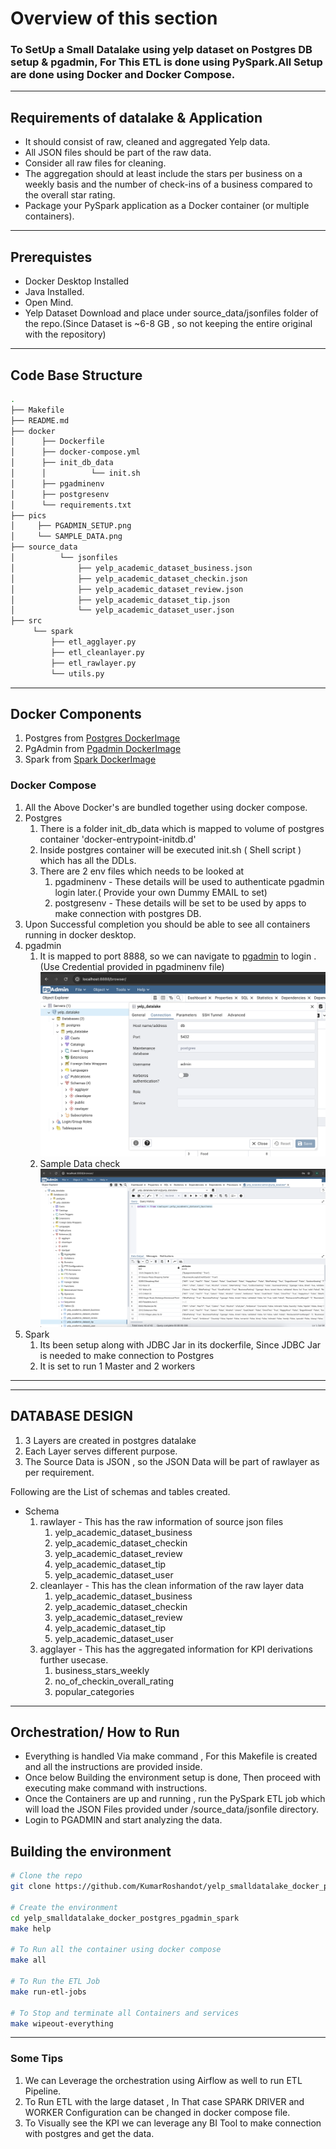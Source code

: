 # Overview of this section
### To SetUp a Small Datalake using yelp dataset on Postgres DB setup & pgadmin, For This ETL is done using PySpark.All Setup are done using Docker and Docker Compose.  

---
## Requirements of datalake & Application
- It should consist of raw, cleaned and aggregated Yelp data.
- All JSON files should be part of the raw data.
- Consider all raw files for cleaning.
- The aggregation should at least include the stars per business on a weekly basis and the number of check-ins of a business compared to the overall star rating.
- Package your PySpark application as a Docker container (or multiple containers).


---
## Prerequistes

- Docker Desktop Installed
- Java Installed.
- Open Mind.
- Yelp Dataset Download and place under source_data/jsonfiles folder of the repo.(Since Dataset is ~6-8 GB , so not keeping the entire original with the repository)
---	    
             		

## Code Base Structure 
```bash
.
├── Makefile
├── README.md
├── docker
│      ├── Dockerfile
│      ├── docker-compose.yml
│      ├── init_db_data
│      │          └── init.sh
│      ├── pgadminenv
│      ├── postgresenv
│      └── requirements.txt
├── pics
│     ├── PGADMIN_SETUP.png
│     └── SAMPLE_DATA.png
├── source_data
│          └── jsonfiles
│              ├── yelp_academic_dataset_business.json
│              ├── yelp_academic_dataset_checkin.json
│              ├── yelp_academic_dataset_review.json
│              ├── yelp_academic_dataset_tip.json
│              └── yelp_academic_dataset_user.json
├── src
     └── spark
         ├── etl_agglayer.py
         ├── etl_cleanlayer.py
         ├── etl_rawlayer.py
         └── utils.py
```

---

## Docker Components
1. Postgres from [Postgres DockerImage](https://hub.docker.com/_/postgres)
2. PgAdmin from [Pgadmin DockerImage](https://hub.docker.com/r/dpage/pgadmin4)
3. Spark from [Spark DockerImage](https://hub.docker.com/r/bitnami/spark)

### Docker Compose
1. All the Above Docker's are bundled together using docker compose.
2. Postgres
   1. There is a folder init_db_data which is mapped to volume of postgres container 'docker-entrypoint-initdb.d'
   2. Inside postgres container will be executed init.sh ( Shell script ) which has all the DDLs.
   3. There are 2 env files which needs to be looked at
      1. pgadminenv - These details will be used to authenticate pgadmin login later.( Provide your own Dummy EMAIL to set)
      2. postgresenv - These details will be set to be used by apps to make connection with postgres DB.
3. Upon Successful completion you should be able to see all containers running in docker desktop.
4. pgadmin
   1. It is mapped to port 8888, so we can navigate to [pgadmin](http://localhost:8888/) to login .(Use Credential provided in pgadminenv file)
   ![pgadmin.png](pics/PGADMIN_SETUP.png)
   2. Sample Data check 
   ![pgadmin_sample.png](pics/SAMPLE_DATA.png)
5. Spark
   1. Its been setup along with JDBC Jar in its dockerfile, Since JDBC Jar is needed to make connection to Postgres
   2. It is set to run 1 Master and 2 workers 
---

---
##  DATABASE DESIGN
1. 3 Layers are created in postgres datalake
2. Each Layer serves different purpose.
3. The Source Data is JSON , so the JSON Data will be part of rawlayer as per requirement.

Following are the List of schemas and tables created.
- Schema
   1. rawlayer - This has the raw information of source json files
      1. yelp_academic_dataset_business
      2. yelp_academic_dataset_checkin
      3. yelp_academic_dataset_review 
      4. yelp_academic_dataset_tip 
      5. yelp_academic_dataset_user
   2. cleanlayer - This has the clean information of the raw layer data
      1. yelp_academic_dataset_business 
      2. yelp_academic_dataset_checkin 
      3. yelp_academic_dataset_review 
      4. yelp_academic_dataset_tip
      5. yelp_academic_dataset_user
   3. agglayer - This has the aggregated information for KPI derivations further usecase.
      1. business_stars_weekly
      2. no_of_checkin_overall_rating
      3. popular_categories

---
## Orchestration/ How to Run
- Everything is handled Via make command , For this Makefile is created and all the instructions are provided inside.
- Once below Building the environment setup is done, Then proceed with executing make command with instructions.
- Once the Containers are up and running , run the PySpark ETL job which will load the JSON Files provided under /source_data/jsonfile directory.
- Login to PGADMIN and start analyzing the data. 


## Building the environment

```bash
# Clone the repo
git clone https://github.com/KumarRoshandot/yelp_smalldatalake_docker_postgres_pgadmin_spark.git

# Create the environment
cd yelp_smalldatalake_docker_postgres_pgadmin_spark
make help

# To Run all the container using docker compose
make all

# To Run the ETL Job 
make run-etl-jobs

# To Stop and terminate all Containers and services 
make wipeout-everything 
```


---
### Some Tips
1. We can Leverage the orchestration using Airflow as well to run ETL Pipeline.
2. To Run ETL with the large dataset , In That case SPARK DRIVER and WORKER Configuration can be changed in docker compose file.
3. To Visually see the KPI we can leverage any BI Tool to make connection with postgres and get the data.
